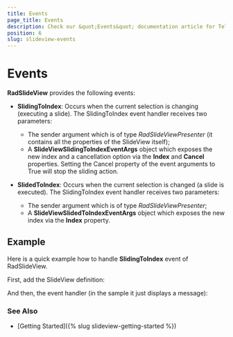 ```yaml
---
title: Events
page_title: Events
description: Check our &quot;Events&quot; documentation article for Telerik SlideView for Xamarin control.
position: 6
slug: slideview-events
---
```


# Events

**RadSlideView** provides the following events:

* **SlidingToIndex**: Occurs when the current selection is changing (executing a slide). The SlidingToIndex event handler receives two parameters:
	* The sender argument which is of type *RadSlideViewPresenter* (it contains all the properties of the SlideView itself);
	* А **SlideViewSlidingToIndexEventArgs** object which exposes the new index and a cancellation option via the **Index** and **Cancel** properties. Setting the Cancel property of the event arguments to True will stop the sliding action.

* **SlidedToIndex**: Occurs when the current selection is changed (a slide is executed). The SlidingToIndex event handler receives two parameters:
	* The sender argument which is of type *RadSlideViewPresenter*;
	* А **SlideViewSlidedToIndexEventArgs** object which exposes the new index via the **Index** property. 

## Example

Here is a quick example how to handle **SlidingToIndex** event of RadSlideView.

First, add the SlideView definition:

<snippet id='slideview-events-xaml' />

And then, the event handler (in the sample it just displays a message):

<snippet id='slideview-events-code' />

### See Also
- [Getting Started]({% slug slideview-getting-started %})
